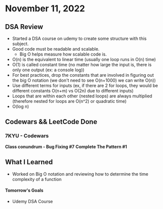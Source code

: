 # November 11, 2022 

## DSA Review
- Started a DSA course on udemy to create some structure with this subject.
- Good code must be readable and scalable.
    - Big O helps measure how scalable code is.
- O(n) is the equivalent to linear time (usually one loop runs in O(n) time)
- O(1) is called constant time (no matter how large the input is, there is only one output (ex: a console log))
- For best practices, drop the constants that are involved in figuring out the big O notation (we don't need to see O(n+1000) we can write O(n))
- Use different terms for inputs (ex, if there are 2 for loops, they would be different constants O(n+m) vs O(2n) due to different inputs)
- Loops that are within each other (nested loops) are always multiplied (therefore nested for loops are O(n^2) or quadratic time)
- O(log n)

## Codewars && LeetCode Done

### 7KYU - Codewars
**Class conundrum - Bug Fixing #7**
**Complete The Pattern #1**

## What I Learned
- Worked on Big O notation and reviewing how to determine the time complexity of a function
#### Tomorrow's Goals
- Udemy DSA Course